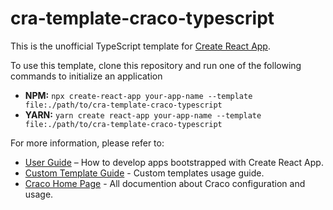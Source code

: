 # cra-template-craco-typescript

This is the unofficial TypeScript template for [Create React App](https://github.com/facebook/create-react-app).

To use this template, clone this repository and run one of the following commands to initialize an application
- **NPM:** `npx create-react-app your-app-name --template file:./path/to/cra-template-craco-typescript`
- **YARN:** `yarn create react-app your-app-name --template file:./path/to/cra-template-craco-typescript` 

For more information, please refer to:

- [User Guide](https://create-react-app.dev) – How to develop apps bootstrapped with Create React App.
- [Custom Template Guide](https://create-react-app.dev/docs/custom-templates) - Custom templates usage guide.
- [Craco Home Page](https://github.com/gsoft-inc/craco) - All documention about Craco configuration and usage. 

